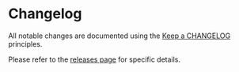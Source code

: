 # Changelog

All notable changes are documented using the [Keep a CHANGELOG](http://keepachangelog.com/) principles.

Please refer to the [releases page](https://github.com/MontealegreLuis/assert/releases) for specific details.
